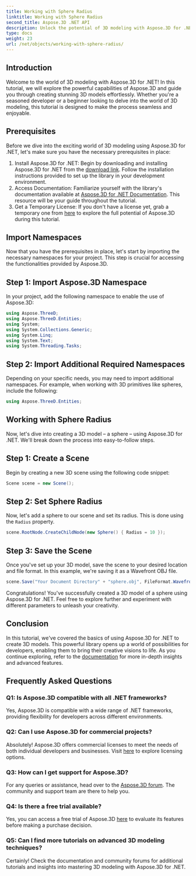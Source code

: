 ```yaml
---
title: Working with Sphere Radius
linktitle: Working with Sphere Radius
second_title: Aspose.3D .NET API
description: Unlock the potential of 3D modeling with Aspose.3D for .NET. Create stunning models effortlessly. Download your free trial now!
type: docs
weight: 23
url: /net/objects/working-with-sphere-radius/
---
```

## Introduction
Welcome to the world of 3D modeling with Aspose.3D for .NET! In this tutorial, we will explore the powerful capabilities of Aspose.3D and guide you through creating stunning 3D models effortlessly. Whether you're a seasoned developer or a beginner looking to delve into the world of 3D modeling, this tutorial is designed to make the process seamless and enjoyable.
## Prerequisites
Before we dive into the exciting world of 3D modeling using Aspose.3D for .NET, let's make sure you have the necessary prerequisites in place:
1. Install Aspose.3D for .NET: Begin by downloading and installing Aspose.3D for .NET from the [download link](https://releases.aspose.com/3d/net/). Follow the installation instructions provided to set up the library in your development environment.
2. Access Documentation: Familiarize yourself with the library's documentation available at [Aspose.3D for .NET Documentation](https://reference.aspose.com/3d/net/). This resource will be your guide throughout the tutorial.
3. Get a Temporary License: If you don't have a license yet, grab a temporary one from [here](https://purchase.aspose.com/temporary-license/) to explore the full potential of Aspose.3D during this tutorial.
## Import Namespaces
Now that you have the prerequisites in place, let's start by importing the necessary namespaces for your project. This step is crucial for accessing the functionalities provided by Aspose.3D.
## Step 1: Import Aspose.3D Namespace
In your project, add the following namespace to enable the use of Aspose.3D:
```csharp
using Aspose.ThreeD;
using Aspose.ThreeD.Entities;
using System;
using System.Collections.Generic;
using System.Linq;
using System.Text;
using System.Threading.Tasks;
```
## Step 2: Import Additional Required Namespaces
Depending on your specific needs, you may need to import additional namespaces. For example, when working with 3D primitives like spheres, include the following:
```csharp
using Aspose.ThreeD.Entities;
```
## Working with Sphere Radius
Now, let's dive into creating a 3D model – a sphere – using Aspose.3D for .NET. We'll break down the process into easy-to-follow steps.
## Step 1: Create a Scene
Begin by creating a new 3D scene using the following code snippet:
```csharp
Scene scene = new Scene();
```
## Step 2: Set Sphere Radius
Now, let's add a sphere to our scene and set its radius. This is done using the `Radius` property.
```csharp
scene.RootNode.CreateChildNode(new Sphere() { Radius = 10 });
```
## Step 3: Save the Scene
Once you've set up your 3D model, save the scene to your desired location and file format. In this example, we're saving it as a Wavefront OBJ file.
```csharp
scene.Save("Your Document Directory" + "sphere.obj", FileFormat.WavefrontOBJ);
```
Congratulations! You've successfully created a 3D model of a sphere using Aspose.3D for .NET. Feel free to explore further and experiment with different parameters to unleash your creativity.
## Conclusion
In this tutorial, we've covered the basics of using Aspose.3D for .NET to create 3D models. This powerful library opens up a world of possibilities for developers, enabling them to bring their creative visions to life. As you continue exploring, refer to the [documentation](https://reference.aspose.com/3d/net/) for more in-depth insights and advanced features.
## Frequently Asked Questions

### Q1: Is Aspose.3D compatible with all .NET frameworks?
Yes, Aspose.3D is compatible with a wide range of .NET frameworks, providing flexibility for developers across different environments.
### Q2: Can I use Aspose.3D for commercial projects?
Absolutely! Aspose.3D offers commercial licenses to meet the needs of both individual developers and businesses. Visit [here](https://purchase.aspose.com/buy) to explore licensing options.
### Q3: How can I get support for Aspose.3D?
For any queries or assistance, head over to the [Aspose.3D forum](https://forum.aspose.com/c/3d/18). The community and support team are there to help you.
### Q4: Is there a free trial available?
Yes, you can access a free trial of Aspose.3D [here](https://releases.aspose.com/) to evaluate its features before making a purchase decision.
### Q5: Can I find more tutorials on advanced 3D modeling techniques?
Certainly! Check the documentation and community forums for additional tutorials and insights into mastering 3D modeling with Aspose.3D for .NET.
